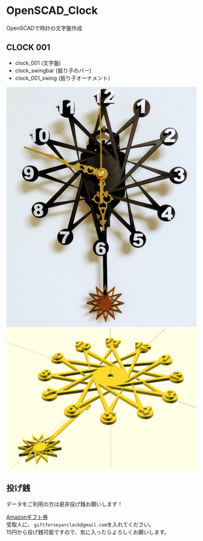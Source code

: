 # OpenSCAD_Clock

OpenSCADで時計の文字盤作成

## CLOCK 001

- clock_001 (文字盤)
- clock_swingbar (振り子のバー)
- clock_001_swing (振り子オーナメント）

![](img/clock_001_01.jpg)
![](img/clock_001_04.png)


## 投げ銭

データをご利用の方は是非投げ銭お願いします！

[Amazonギフト券](https://amzn.to/39yuS50)  
受取人に、 `giftforseya+clock@gmail.com`を入れてください。  
15円から投げ銭可能ですので、気に入ったらよろしくお願いします。
